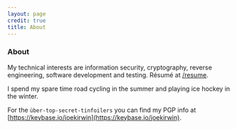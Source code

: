 ```yaml
---
layout: page
credit: true
title: About
---
```


### About

My technical interests are information security, cryptography, reverse engineering, software development and testing. Résumé at [/resume](/resume).

I spend my spare time road cycling in the summer and playing ice hockey in the winter.

For the `über-top-secret-tinfoilers` you can find my PGP info at [https://keybase.io/joekirwin](https://keybase.io/joekirwin).

